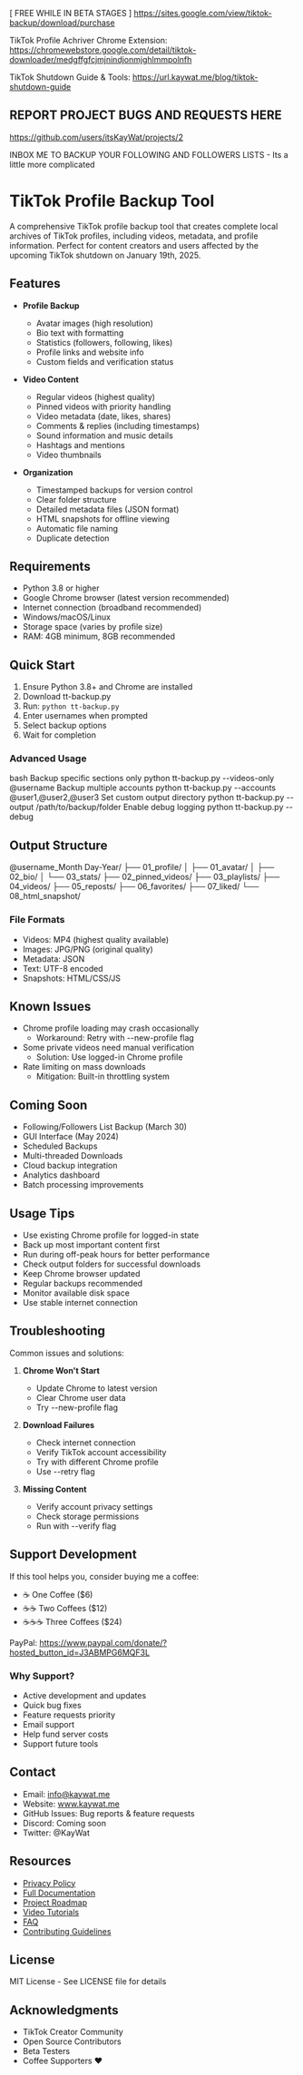 [ FREE WHILE IN BETA STAGES ]
https://sites.google.com/view/tiktok-backup/download/purchase

TikTok Profile Achriver Chrome Extension:
https://chromewebstore.google.com/detail/tiktok-downloader/medgffgfcjmjnindjonmjghlmmpolnfh

TikTok Shutdown Guide & Tools: 
https://url.kaywat.me/blog/tiktok-shutdown-guide

## REPORT PROJECT BUGS AND REQUESTS HERE
https://github.com/users/itsKayWat/projects/2

INBOX ME TO BACKUP YOUR FOLLOWING AND FOLLOWERS LISTS - Its a little more complicated

# TikTok Profile Backup Tool

A comprehensive TikTok profile backup tool that creates complete local archives of TikTok profiles, including videos, metadata, and profile information. Perfect for content creators and users affected by the upcoming TikTok shutdown on January 19th, 2025.

## Features

- **Profile Backup**
  - Avatar images (high resolution)
  - Bio text with formatting
  - Statistics (followers, following, likes)
  - Profile links and website info
  - Custom fields and verification status

- **Video Content**
  - Regular videos (highest quality)
  - Pinned videos with priority handling
  - Video metadata (date, likes, shares)
  - Comments & replies (including timestamps)
  - Sound information and music details
  - Hashtags and mentions
  - Video thumbnails

- **Organization**
  - Timestamped backups for version control
  - Clear folder structure
  - Detailed metadata files (JSON format)
  - HTML snapshots for offline viewing
  - Automatic file naming
  - Duplicate detection

## Requirements

- Python 3.8 or higher
- Google Chrome browser (latest version recommended)
- Internet connection (broadband recommended)
- Windows/macOS/Linux
- Storage space (varies by profile size)
- RAM: 4GB minimum, 8GB recommended

## Quick Start

1. Ensure Python 3.8+ and Chrome are installed
2. Download tt-backup.py
3. Run: `python tt-backup.py`
4. Enter usernames when prompted
5. Select backup options
6. Wait for completion

### Advanced Usage
bash
Backup specific sections only
python tt-backup.py --videos-only @username
Backup multiple accounts
python tt-backup.py --accounts @user1,@user2,@user3
Set custom output directory
python tt-backup.py --output /path/to/backup/folder
Enable debug logging
python tt-backup.py --debug

## Output Structure

@username_Month Day-Year/
├── 01_profile/
│ ├── 01_avatar/
│ ├── 02_bio/
│ └── 03_stats/
├── 02_pinned_videos/
├── 03_playlists/
├── 04_videos/
├── 05_reposts/
├── 06_favorites/
├── 07_liked/
└── 08_html_snapshot/

### File Formats

- Videos: MP4 (highest quality available)
- Images: JPG/PNG (original quality)
- Metadata: JSON
- Text: UTF-8 encoded
- Snapshots: HTML/CSS/JS

## Known Issues

- Chrome profile loading may crash occasionally
  - Workaround: Retry with --new-profile flag
- Some private videos need manual verification
  - Solution: Use logged-in Chrome profile
- Rate limiting on mass downloads
  - Mitigation: Built-in throttling system

## Coming Soon

- Following/Followers List Backup (March 30)
- GUI Interface (May 2024)
- Scheduled Backups
- Multi-threaded Downloads
- Cloud backup integration
- Analytics dashboard
- Batch processing improvements

## Usage Tips

- Use existing Chrome profile for logged-in state
- Back up most important content first
- Run during off-peak hours for better performance
- Check output folders for successful downloads
- Keep Chrome browser updated
- Regular backups recommended
- Monitor available disk space
- Use stable internet connection

## Troubleshooting

Common issues and solutions:

1. **Chrome Won't Start**
   - Update Chrome to latest version
   - Clear Chrome user data
   - Try --new-profile flag

2. **Download Failures**
   - Check internet connection
   - Verify TikTok account accessibility
   - Try with different Chrome profile
   - Use --retry flag

3. **Missing Content**
   - Verify account privacy settings
   - Check storage permissions
   - Run with --verify flag

## Support Development

If this tool helps you, consider buying me a coffee:

- ☕️ One Coffee ($6)
- ☕️☕️ Two Coffees ($12)
- ☕️☕️☕️ Three Coffees ($24)

PayPal: https://www.paypal.com/donate/?hosted_button_id=J3ABMPG6MQF3L

### Why Support?

- Active development and updates
- Quick bug fixes
- Feature requests priority
- Email support
- Help fund server costs
- Support future tools

## Contact

- Email: info@kaywat.me
- Website: www.kaywat.me
- GitHub Issues: Bug reports & feature requests
- Discord: Coming soon
- Twitter: @KayWat

## Resources

- [Privacy Policy](privacy.html)
- [Full Documentation](readme.html)
- [Project Roadmap](roadmap.map)
- [Video Tutorials](https://youtube.com/@KayWat)
- [FAQ](docs/faq.md)
- [Contributing Guidelines](CONTRIBUTING.md)

## License

MIT License - See LICENSE file for details

## Acknowledgments

- TikTok Creator Community
- Open Source Contributors
- Beta Testers
- Coffee Supporters ❤️
